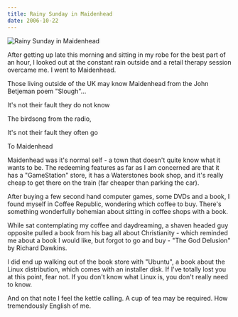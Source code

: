 ```yaml
---
title: Rainy Sunday in Maidenhead
date: 2006-10-22
---
```


![Rainy Sunday in Maidenhead](https://source.unsplash.com/LuQ2ex5HY3c/1600x900)

After getting up late this morning and sitting in my robe for the best part of an hour, I looked out at the constant rain outside and a retail therapy session overcame me. I went to Maidenhead.

Those living outside of the UK may know Maidenhead from the John Betjeman poem "Slough"...

It's not their fault they do not know

The birdsong from the radio,

It's not their fault they often go

To Maidenhead

Maidenhead was it's normal self - a town that doesn't quite know what it wants to be. The redeeming features as far as I am concerned are that it has a "GameStation" store, it has a Waterstones book shop, and it's really cheap to get there on the train (far cheaper than parking the car).

After buying a few second hand computer games, some DVDs and a book, I found myself in Coffee Republic, wondering which coffee to buy. There's something wonderfully bohemian about sitting in coffee shops with a book.

While sat contemplating my coffee and daydreaming, a shaven headed guy opposite pulled a book from his bag all about Christianity - which reminded me about a book I would like, but forgot to go and buy - "The God Delusion" by Richard Dawkins.

I did end up walking out of the book store with "Ubuntu", a book about the Linux distribution, which comes with an installer disk. If I've totally lost you at this point, fear not. If you don't know what Linux is, you don't really need to know.

And on that note I feel the kettle calling. A cup of tea may be required. How tremendously English of me.